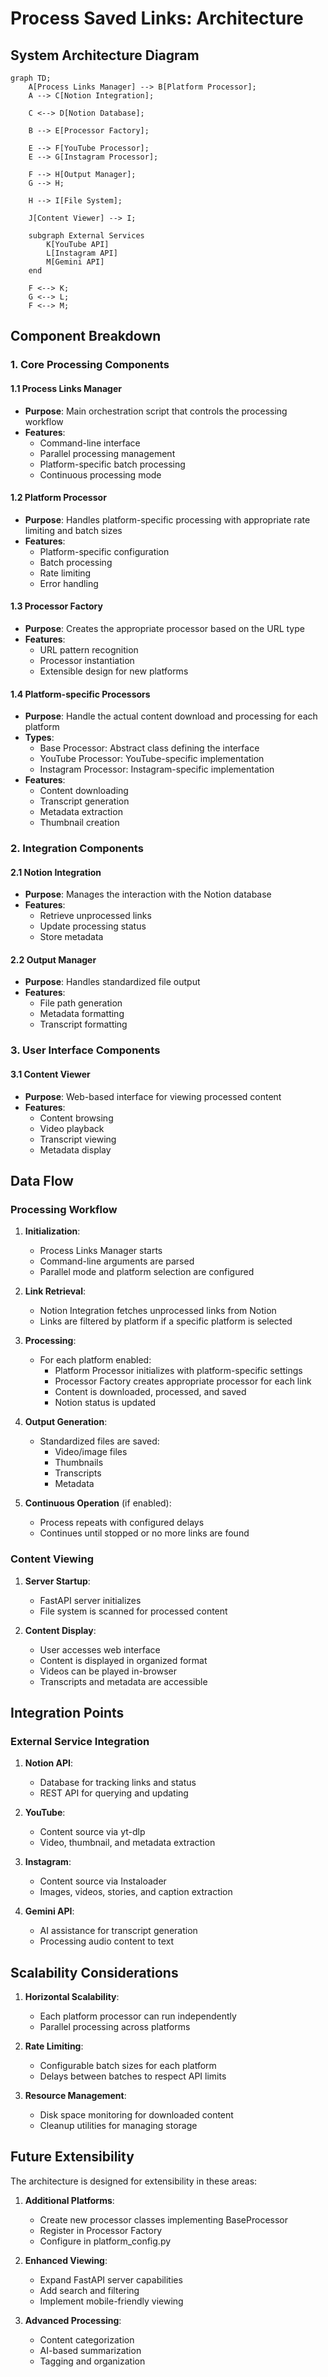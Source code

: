 # Process Saved Links: Architecture

## System Architecture Diagram

```mermaid
graph TD;
    A[Process Links Manager] --> B[Platform Processor];
    A --> C[Notion Integration];
    
    C <--> D[Notion Database];
    
    B --> E[Processor Factory];
    
    E --> F[YouTube Processor];
    E --> G[Instagram Processor];
    
    F --> H[Output Manager];
    G --> H;
    
    H --> I[File System];
    
    J[Content Viewer] --> I;
    
    subgraph External Services
        K[YouTube API]
        L[Instagram API]
        M[Gemini API]
    end
    
    F <--> K;
    G <--> L;
    F <--> M;
```

## Component Breakdown

### 1. Core Processing Components

#### 1.1 Process Links Manager
- **Purpose**: Main orchestration script that controls the processing workflow
- **Features**:
  - Command-line interface
  - Parallel processing management
  - Platform-specific batch processing
  - Continuous processing mode

#### 1.2 Platform Processor
- **Purpose**: Handles platform-specific processing with appropriate rate limiting and batch sizes
- **Features**:
  - Platform-specific configuration
  - Batch processing
  - Rate limiting
  - Error handling

#### 1.3 Processor Factory
- **Purpose**: Creates the appropriate processor based on the URL type
- **Features**:
  - URL pattern recognition
  - Processor instantiation
  - Extensible design for new platforms

#### 1.4 Platform-specific Processors
- **Purpose**: Handle the actual content download and processing for each platform
- **Types**:
  - Base Processor: Abstract class defining the interface
  - YouTube Processor: YouTube-specific implementation
  - Instagram Processor: Instagram-specific implementation
- **Features**:
  - Content downloading
  - Transcript generation
  - Metadata extraction
  - Thumbnail creation

### 2. Integration Components

#### 2.1 Notion Integration
- **Purpose**: Manages the interaction with the Notion database
- **Features**:
  - Retrieve unprocessed links
  - Update processing status
  - Store metadata

#### 2.2 Output Manager
- **Purpose**: Handles standardized file output
- **Features**:
  - File path generation
  - Metadata formatting
  - Transcript formatting

### 3. User Interface Components

#### 3.1 Content Viewer
- **Purpose**: Web-based interface for viewing processed content
- **Features**:
  - Content browsing
  - Video playback
  - Transcript viewing
  - Metadata display

## Data Flow

### Processing Workflow

1. **Initialization**:
   - Process Links Manager starts
   - Command-line arguments are parsed
   - Parallel mode and platform selection are configured

2. **Link Retrieval**:
   - Notion Integration fetches unprocessed links from Notion
   - Links are filtered by platform if a specific platform is selected

3. **Processing**:
   - For each platform enabled:
     - Platform Processor initializes with platform-specific settings
     - Processor Factory creates appropriate processor for each link
     - Content is downloaded, processed, and saved
     - Notion status is updated

4. **Output Generation**:
   - Standardized files are saved:
     - Video/image files
     - Thumbnails
     - Transcripts
     - Metadata

5. **Continuous Operation** (if enabled):
   - Process repeats with configured delays
   - Continues until stopped or no more links are found

### Content Viewing

1. **Server Startup**:
   - FastAPI server initializes
   - File system is scanned for processed content

2. **Content Display**:
   - User accesses web interface
   - Content is displayed in organized format
   - Videos can be played in-browser
   - Transcripts and metadata are accessible

## Integration Points

### External Service Integration

1. **Notion API**:
   - Database for tracking links and status
   - REST API for querying and updating

2. **YouTube**:
   - Content source via yt-dlp
   - Video, thumbnail, and metadata extraction

3. **Instagram**:
   - Content source via Instaloader
   - Images, videos, stories, and caption extraction

4. **Gemini API**:
   - AI assistance for transcript generation
   - Processing audio content to text

## Scalability Considerations

1. **Horizontal Scalability**:
   - Each platform processor can run independently
   - Parallel processing across platforms

2. **Rate Limiting**:
   - Configurable batch sizes for each platform
   - Delays between batches to respect API limits

3. **Resource Management**:
   - Disk space monitoring for downloaded content
   - Cleanup utilities for managing storage

## Future Extensibility

The architecture is designed for extensibility in these areas:

1. **Additional Platforms**:
   - Create new processor classes implementing BaseProcessor
   - Register in Processor Factory
   - Configure in platform_config.py

2. **Enhanced Viewing**:
   - Expand FastAPI server capabilities
   - Add search and filtering
   - Implement mobile-friendly viewing

3. **Advanced Processing**:
   - Content categorization
   - AI-based summarization
   - Tagging and organization
